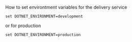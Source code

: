 How to set environtment variables for the delivery service
```
set DOTNET_ENVIRONMENT=development
```
or for production
```
set DOTNET_ENVIRONMENT=production
```